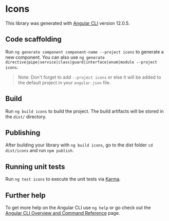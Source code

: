 # Icons

This library was generated with [Angular CLI](https://github.com/angular/angular-cli) version 12.0.5.

## Code scaffolding

Run `ng generate component component-name --project icons` to generate a new component. You can also use `ng generate directive|pipe|service|class|guard|interface|enum|module --project icons`.
> Note: Don't forget to add `--project icons` or else it will be added to the default project in your `angular.json` file. 

## Build

Run `ng build icons` to build the project. The build artifacts will be stored in the `dist/` directory.

## Publishing

After building your library with `ng build icons`, go to the dist folder `cd dist/icons` and run `npm publish`.

## Running unit tests

Run `ng test icons` to execute the unit tests via [Karma](https://karma-runner.github.io).

## Further help

To get more help on the Angular CLI use `ng help` or go check out the [Angular CLI Overview and Command Reference](https://angular.io/cli) page.
